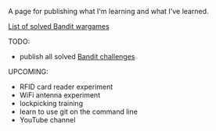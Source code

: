 A page for publishing what I'm learning and what I've learned. 

[List of solved Bandit wargames](/bandit.html)


TODO:
- publish all solved [Bandit challenges](http://overthewire.org/wargames/bandit/)


UPCOMING:
- RFID card reader experiment
- WiFi antenna experiment
- lockpicking training
- learn to use git on the command line
- YouTube channel
